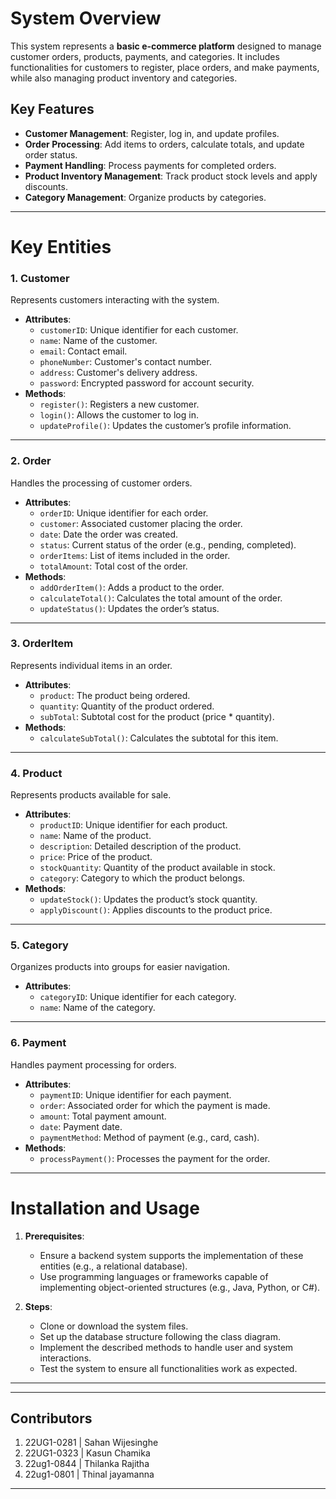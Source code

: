 
# System Overview

This system represents a **basic e-commerce platform** designed to manage customer orders, products, payments, and categories. It includes functionalities for customers to register, place orders, and make payments, while also managing product inventory and categories.

## Key Features
- **Customer Management**: Register, log in, and update profiles.
- **Order Processing**: Add items to orders, calculate totals, and update order status.
- **Payment Handling**: Process payments for completed orders.
- **Product Inventory Management**: Track product stock levels and apply discounts.
- **Category Management**: Organize products by categories.

---

# Key Entities

### 1. **Customer**
Represents customers interacting with the system.
- **Attributes**:
  - `customerID`: Unique identifier for each customer.
  - `name`: Name of the customer.
  - `email`: Contact email.
  - `phoneNumber`: Customer's contact number.
  - `address`: Customer's delivery address.
  - `password`: Encrypted password for account security.
- **Methods**:
  - `register()`: Registers a new customer.
  - `login()`: Allows the customer to log in.
  - `updateProfile()`: Updates the customer’s profile information.

---

### 2. **Order**
Handles the processing of customer orders.
- **Attributes**:
  - `orderID`: Unique identifier for each order.
  - `customer`: Associated customer placing the order.
  - `date`: Date the order was created.
  - `status`: Current status of the order (e.g., pending, completed).
  - `orderItems`: List of items included in the order.
  - `totalAmount`: Total cost of the order.
- **Methods**:
  - `addOrderItem()`: Adds a product to the order.
  - `calculateTotal()`: Calculates the total amount of the order.
  - `updateStatus()`: Updates the order’s status.

---

### 3. **OrderItem**
Represents individual items in an order.
- **Attributes**:
  - `product`: The product being ordered.
  - `quantity`: Quantity of the product ordered.
  - `subTotal`: Subtotal cost for the product (price * quantity).
- **Methods**:
  - `calculateSubTotal()`: Calculates the subtotal for this item.

---

### 4. **Product**
Represents products available for sale.
- **Attributes**:
  - `productID`: Unique identifier for each product.
  - `name`: Name of the product.
  - `description`: Detailed description of the product.
  - `price`: Price of the product.
  - `stockQuantity`: Quantity of the product available in stock.
  - `category`: Category to which the product belongs.
- **Methods**:
  - `updateStock()`: Updates the product’s stock quantity.
  - `applyDiscount()`: Applies discounts to the product price.

---

### 5. **Category**
Organizes products into groups for easier navigation.
- **Attributes**:
  - `categoryID`: Unique identifier for each category.
  - `name`: Name of the category.

---

### 6. **Payment**
Handles payment processing for orders.
- **Attributes**:
  - `paymentID`: Unique identifier for each payment.
  - `order`: Associated order for which the payment is made.
  - `amount`: Total payment amount.
  - `date`: Payment date.
  - `paymentMethod`: Method of payment (e.g., card, cash).
- **Methods**:
  - `processPayment()`: Processes the payment for the order.

---

# Installation and Usage
1. **Prerequisites**:
   - Ensure a backend system supports the implementation of these entities (e.g., a relational database).
   - Use programming languages or frameworks capable of implementing object-oriented structures (e.g., Java, Python, or C#).

2. **Steps**:
   - Clone or download the system files.
   - Set up the database structure following the class diagram.
   - Implement the described methods to handle user and system interactions.
   - Test the system to ensure all functionalities work as expected.

---

---

## Contributors  

1. 22UG1-0281 | Sahan Wijesinghe
2. 22UG1-0323 | Kasun Chamika
3. 22ug1-0844 | Thilanka Rajitha
4. 22ug1-0801 | Thinal jayamanna 
---

